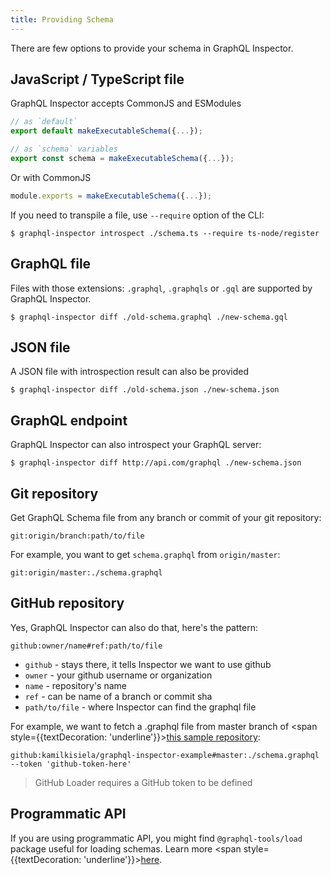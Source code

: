 ```yaml
---
title: Providing Schema
---
```


There are few options to provide your schema in GraphQL Inspector.

## JavaScript / TypeScript file

GraphQL Inspector accepts CommonJS and ESModules

```typescript
// as `default`
export default makeExecutableSchema({...});

// as `schema` variables
export const schema = makeExecutableSchema({...});
```

Or with CommonJS

```javascript
module.exports = makeExecutableSchema({...});
```

If you need to transpile a file, use `--require` option of the CLI:

    $ graphql-inspector introspect ./schema.ts --require ts-node/register

## GraphQL file

Files with those extensions: `.graphql`, `.graphqls` or `.gql` are supported by GraphQL Inspector.

    $ graphql-inspector diff ./old-schema.graphql ./new-schema.gql

## JSON file

A JSON file with introspection result can also be provided

    $ graphql-inspector diff ./old-schema.json ./new-schema.json

## GraphQL endpoint

GraphQL Inspector can also introspect your GraphQL server:

    $ graphql-inspector diff http://api.com/graphql ./new-schema.json

## Git repository

Get GraphQL Schema file from any branch or commit of your git repository:

    git:origin/branch:path/to/file

For example, you want to get `schema.graphql` from `origin/master`:

    git:origin/master:./schema.graphql

## GitHub repository

Yes, GraphQL Inspector can also do that, here's the pattern:

    github:owner/name#ref:path/to/file

- `github` - stays there, it tells Inspector we want to use github
- `owner` - your github username or organization
- `name` - repository's name
- `ref` - can be name of a branch or commit sha
- `path/to/file` - where Inspector can find the graphql file

For example, we want to fetch a .graphql file from master branch of <span style={{textDecoration: 'underline'}}>[this sample repository](https://github.com/kamilkisiela/graphql-inspector-example/blob/master/schema.graphql)</span>:

    github:kamilkisiela/graphql-inspector-example#master:./schema.graphql --token 'github-token-here'

> GitHub Loader requires a GitHub token to be defined

## Programmatic API

If you are using programmatic API, you might find `@graphql-tools/load` package useful for loading schemas. Learn more <span style={{textDecoration: 'underline'}}>[here](https://www.graphql-tools.com/docs/schema-loading)</span>.
